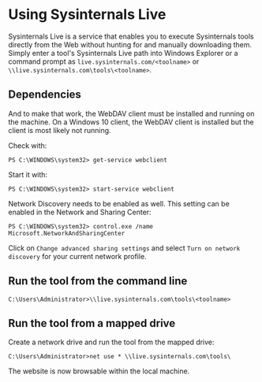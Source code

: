 # Using Sysinternals Live

Sysinternals Live is a service that enables you to execute Sysinternals tools directly from the Web without hunting 
for and manually downloading them. Simply enter a tool's Sysinternals Live path into Windows Explorer or a command 
prompt as `live.sysinternals.com/<toolname>` or `\\live.sysinternals.com\tools\<toolname>`.

## Dependencies

And to make that work, the WebDAV client must be installed and running on the machine. On a Windows 10 client, the 
WebDAV client is installed but the client is most likely not running.

Check with:

    PS C:\WINDOWS\system32> get-service webclient

Start it with:

    PS C:\WINDOWS\system32> start-service webclient

Network Discovery needs to be enabled as well. This setting can be enabled in the Network and Sharing Center:

    PS C:\WINDOWS\system32> control.exe /name Microsoft.NetworkAndSharingCenter

Click on `Change advanced sharing settings` and select `Turn on network discovery` for your current network profile.

## Run the tool from the command line

    C:\Users\Administrator>\\live.sysinternals.com\tools\<toolname>

## Run the tool from a mapped drive

Create a network drive and run the tool from the mapped drive:

    C:\Users\Administrator>net use * \\live.sysinternals.com\tools\

The website is now browsable within the local machine.
